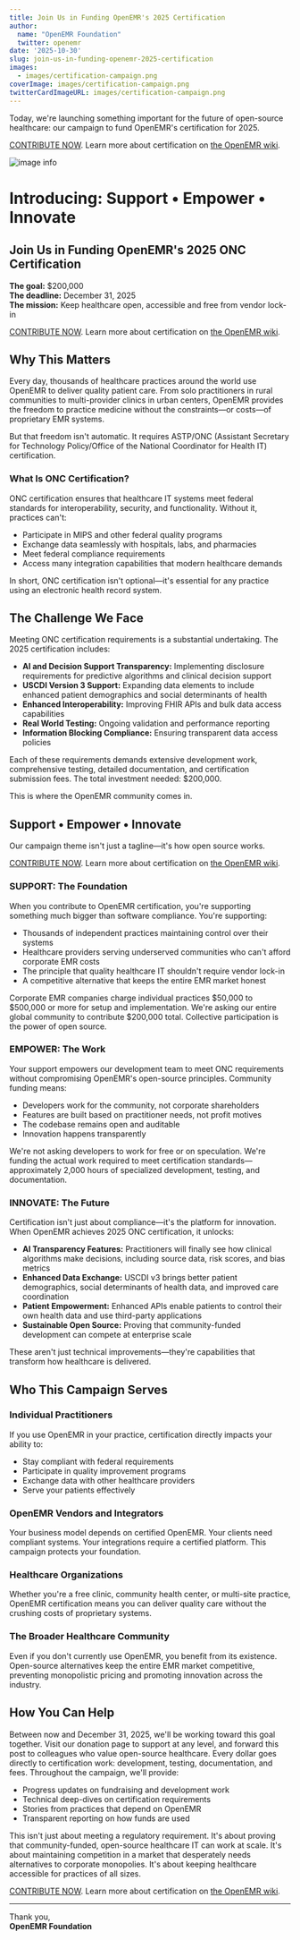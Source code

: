 ```yaml
---
title: Join Us in Funding OpenEMR's 2025 Certification
author:
  name: "OpenEMR Foundation"
  twitter: openemr
date: '2025-10-30'
slug: join-us-in-funding-openemr-2025-certification
images:
  - images/certification-campaign.png
coverImage: images/certification-campaign.png
twitterCardImageURL: images/certification-campaign.png
---
```


Today, we're launching something important for the future of open-source healthcare: our campaign to fund OpenEMR's certification for 2025.

[CONTRIBUTE NOW](https://www.zeffy.com/en-US/donation-form/donate-to-onc--2026). Learn more about certification on [the OpenEMR wiki](https://www.open-emr.org/wiki/index.php/OpenEMR_Certification_ONC_HTI-1_Final_Rule).

<!--more-->

![image info](../../images/certification-campaign.png)

# Introducing: Support • Empower • Innovate

## Join Us in Funding OpenEMR's 2025 ONC Certification


**The goal:** $200,000  
**The deadline:** December 31, 2025  
**The mission:** Keep healthcare open, accessible and free from vendor lock-in

[CONTRIBUTE NOW](https://www.zeffy.com/en-US/donation-form/donate-to-onc--2026). Learn more about certification on [the OpenEMR wiki](https://www.open-emr.org/wiki/index.php/OpenEMR_Certification_ONC_HTI-1_Final_Rule).

## Why This Matters

Every day, thousands of healthcare practices around the world use OpenEMR to deliver quality patient care. From solo practitioners in rural communities to multi-provider clinics in urban centers, OpenEMR provides the freedom to practice medicine without the constraints—or costs—of proprietary EMR systems.

But that freedom isn't automatic. It requires ASTP/ONC (Assistant Secretary for Technology Policy/Office of the National Coordinator for Health IT) certification.

### What Is ONC Certification?

ONC certification ensures that healthcare IT systems meet federal standards for interoperability, security, and functionality. Without it, practices can't:

* Participate in MIPS and other federal quality programs
* Exchange data seamlessly with hospitals, labs, and pharmacies
* Meet federal compliance requirements
* Access many integration capabilities that modern healthcare demands

In short, ONC certification isn't optional—it's essential for any practice using an electronic health record system.

## The Challenge We Face

Meeting ONC certification requirements is a substantial undertaking. The 2025 certification includes:

* **AI and Decision Support Transparency:** Implementing disclosure requirements for predictive algorithms and clinical decision support
* **USCDI Version 3 Support:** Expanding data elements to include enhanced patient demographics and social determinants of health
* **Enhanced Interoperability:** Improving FHIR APIs and bulk data access capabilities
* **Real World Testing:** Ongoing validation and performance reporting
* **Information Blocking Compliance:** Ensuring transparent data access policies

Each of these requirements demands extensive development work, comprehensive testing, detailed documentation, and certification submission fees. The total investment needed: $200,000.

This is where the OpenEMR community comes in.

## Support • Empower • Innovate

Our campaign theme isn't just a tagline—it's how open source works.

[CONTRIBUTE NOW](https://www.zeffy.com/en-US/donation-form/donate-to-onc--2026). Learn more about certification on [the OpenEMR wiki](https://www.open-emr.org/wiki/index.php/OpenEMR_Certification_ONC_HTI-1_Final_Rule).

### SUPPORT: The Foundation

When you contribute to OpenEMR certification, you're supporting something much bigger than software compliance. You're supporting:

* Thousands of independent practices maintaining control over their systems
* Healthcare providers serving underserved communities who can't afford corporate EMR costs
* The principle that quality healthcare IT shouldn't require vendor lock-in
* A competitive alternative that keeps the entire EMR market honest

Corporate EMR companies charge individual practices $50,000 to $500,000 or more for setup and implementation. We're asking our entire global community to contribute $200,000 total. Collective participation is the power of open source.

### EMPOWER: The Work

Your support empowers our development team to meet ONC requirements without compromising OpenEMR's open-source principles. Community funding means:

* Developers work for the community, not corporate shareholders
* Features are built based on practitioner needs, not profit motives
* The codebase remains open and auditable
* Innovation happens transparently

We're not asking developers to work for free or on speculation. We're funding the actual work required to meet certification standards—approximately 2,000 hours of specialized development, testing, and documentation.

### INNOVATE: The Future

Certification isn't just about compliance—it's the platform for innovation. When OpenEMR achieves 2025 ONC certification, it unlocks:

* **AI Transparency Features:** Practitioners will finally see how clinical algorithms make decisions, including source data, risk scores, and bias metrics
* **Enhanced Data Exchange:** USCDI v3 brings better patient demographics, social determinants of health data, and improved care coordination
* **Patient Empowerment:** Enhanced APIs enable patients to control their own health data and use third-party applications
* **Sustainable Open Source:** Proving that community-funded development can compete at enterprise scale

These aren't just technical improvements—they're capabilities that transform how healthcare is delivered.

## Who This Campaign Serves

### Individual Practitioners

If you use OpenEMR in your practice, certification directly impacts your ability to:

* Stay compliant with federal requirements
* Participate in quality improvement programs
* Exchange data with other healthcare providers
* Serve your patients effectively

### OpenEMR Vendors and Integrators

Your business model depends on certified OpenEMR. Your clients need compliant systems. Your integrations require a certified platform. This campaign protects your foundation.

### Healthcare Organizations

Whether you're a free clinic, community health center, or multi-site practice, OpenEMR certification means you can deliver quality care without the crushing costs of proprietary systems.

### The Broader Healthcare Community

Even if you don't currently use OpenEMR, you benefit from its existence. Open-source alternatives keep the entire EMR market competitive, preventing monopolistic pricing and promoting innovation across the industry.

## How You Can Help

Between now and December 31, 2025, we'll be working toward this goal together. Visit our donation page to support at any level, and forward this post to colleagues who value open-source healthcare. Every dollar goes directly to certification work: development, testing, documentation, and fees. Throughout the campaign, we'll provide:

* Progress updates on fundraising and development work
* Technical deep-dives on certification requirements
* Stories from practices that depend on OpenEMR
* Transparent reporting on how funds are used

This isn't just about meeting a regulatory requirement. It's about proving that community-funded, open-source healthcare IT can work at scale. It's about maintaining competition in a market that desperately needs alternatives to corporate monopolies. It's about keeping healthcare accessible for practices of all sizes.

[CONTRIBUTE NOW](https://www.zeffy.com/en-US/donation-form/donate-to-onc--2026). Learn more about certification on [the OpenEMR wiki](https://www.open-emr.org/wiki/index.php/OpenEMR_Certification_ONC_HTI-1_Final_Rule).

---

Thank you,  
**OpenEMR Foundation**
